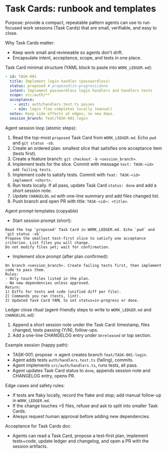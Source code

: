 # Task Cards: runbook and templates

Purpose: provide a compact, repeatable pattern agents can use to run focused work sessions (Task Cards) that are small, verifiable, and easy to close.

Why Task Cards matter:

- Keep work small and reviewable so agents don't drift.
- Encapsulate intent, acceptance, scope, and tests in one place.

Task Card minimal structure (YAML block to paste into `WORK_LEDGER.md`):

```yaml
- id: TASK-001
  title: Implement login handler (passwordless)
  status: proposed # proposed|in-progress|done
  intent: Implement passwordless login handlers and handlers tests
  scope: src/auth/**
  acceptance:
    - unit: auth/handlers.test.ts passes
    - e2e: login flow completes locally (manual)
  notes: Keep side effects at edges; no new deps.
  session_branch: feat/TASK-001-login
```

Agent session loop (atomic steps):

1. Read the top-most `proposed` Task Card from `WORK_LEDGER.md`. Echo `pwd` and `git status -sb`.
2. Create an ordered plan: smallest slice that satisfies one acceptance item (tests first).
3. Create a feature branch: `git checkout -b <session_branch>`.
4. Implement tests for the slice. Commit with message `test: TASK-<id> add failing tests`.
5. Implement code to satisfy tests. Commit with `feat: TASK-<id> implement <short>`.
6. Run tests locally. If all pass, update Task Card `status: done` and add a short session note.
7. Update `CHANGELOG.md` with one-line summary and add files changed list.
8. Push branch and open PR with title: `TASK-<id>: <title>`.

Agent prompt templates (copyable)

- Start session prompt (short):

```
Read the top 'proposed' Task Card in WORK_LEDGER.md. Echo `pwd` and `git status -sb`.
Propose the smallest test-first slice to satisfy one acceptance criterion. List files you will change.
Do not modify files yet; wait for confirmation.
```

- Implement slice prompt (after plan confirmed):

```
On branch <session_branch>. Create failing tests first, then implement code to pass them.
Rules:
- Only touch files listed in the plan.
- No new dependencies unless approved.
Return:
1) Diffs for tests and code (unified diff per file).
2) Commands you ran (tests, lint).
3) Updated Task Card YAML to set status=in-progress or done.
```

Ledger close ritual (agent-friendly steps to write to `WORK_LEDGER.md` and `CHANGELOG.md`):

1. Append a short session note under the Task Card: timestamp, files changed, tests passing (Y/N), follow-ups.
2. Add a one-line CHANGELOG entry under `Unreleased` or top section.

Example session (happy path):

- TASK-001: propose → agent creates branch `feat/TASK-001-login`.
- Agent adds tests `auth/handlers.test.ts` (failing), commits.
- Agent implements `src/auth/handlers.ts`, runs tests, all pass.
- Agent updates Task Card status to `done`, appends session note and CHANGELOG entry, opens PR.

Edge cases and safety rules:

- If tests are flaky locally, record the flake and stop; add manual follow-up in `WORK_LEDGER.md`.
- If the change touches >5 files, refuse and ask to split into smaller Task Cards.
- Always request human approval before adding new dependencies.

Acceptance for Task Cards doc:

- Agents can read a Task Card, propose a test-first plan, implement tests+code, update ledger and changelog, and open a PR with the session artifacts.
